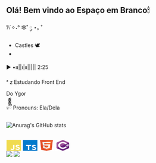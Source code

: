 ## Olá! Bem vindo ao Espaço em Branco🕯

𐙚˙✧˖° 🕸˚ ༘ ⋆｡ ˚
- Castles 🕊
- 
▶︎ •၊၊||၊|။||||| 2:25

ᶻ 𝗓  Estudando Front End

 Do Ygor
 
💀ྀིྀིྀིྀིྀི Pronouns: Ela/Dela

 ![Anurag's GitHub stats](https://github-readme-stats.vercel.app/api?username=NanaDoYgor&show_icons=true&theme=dracula)

 
<div style="display: inline_block"><br>
  <img align="center" alt="Rafa-Js" height="30" width="40" src="https://raw.githubusercontent.com/devicons/devicon/master/icons/javascript/javascript-plain.svg">
  <img align="center" alt="Rafa-Ts" height="30" width="40" src="https://raw.githubusercontent.com/devicons/devicon/master/icons/typescript/typescript-plain.svg">
  <img align="center" alt="Rafa-HTML" height="30" width="40" src="https://raw.githubusercontent.com/devicons/devicon/master/icons/html5/html5-original.svg">
  <img align="center" alt="Rafa-Csharp" height="30" width="40" src="https://raw.githubusercontent.com/devicons/devicon/master/icons/csharp/csharp-original.svg">
  <img align="right" alt="" src="!(https://github.com/NanaDoYgor/NanaDoYgor/assets/164526857/af5aed00-b941-498d-a24f-bd3a9a9135f8)">
</div>


<div> 
 <a href="https://discord.gg/wagxzStdcR" target="_blank"><img src="https://img.shields.io/badge/Discord-7289DA?style=for-the-badge&logo=discord&logoColor=white" target="_blank"></a> 
  <a href = "mailto:anna.czajka@escola.pr.gov."><img src="https://img.shields.io/badge/-Gmail-%23333?style=for-the-badge&logo=gmail&logoColor=white" target="_blank"></a>
  
</div>
  
